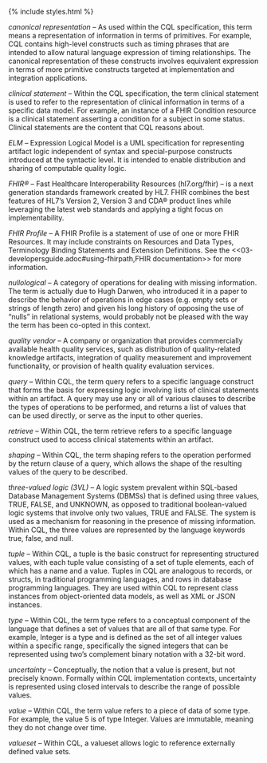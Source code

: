 {% include styles.html %}

*canonical representation* – As used within the CQL specification, this term means a representation of information in terms of primitives. For example, CQL contains high-level constructs such as timing phrases that are intended to allow natural language expression of timing relationships. The canonical representation of these constructs involves equivalent expression in terms of more primitive constructs targeted at implementation and integration applications.

*clinical statement* – Within the CQL specification, the term clinical statement is used to refer to the representation of clinical information in terms of a specific data model. For example, an instance of a FHIR Condition resource is a clinical statement asserting a condition for a subject in some status. Clinical statements are the content that CQL reasons about.

*ELM* – Expression Logical Model is a UML specification for representing artifact logic independent of syntax and special-purpose constructs introduced at the syntactic level. It is intended to enable distribution and sharing of computable quality logic.

*FHIR®* – Fast Healthcare Interoperability Resources (hl7.org/fhir) – is a next generation standards framework created by HL7. FHIR combines the best features of HL7’s Version 2, Version 3 and CDA® product lines while leveraging the latest web standards and applying a tight focus on implementability.

*FHIR Profile* – A FHIR Profile is a statement of use of one or more FHIR Resources. It may include constraints on Resources and Data Types, Terminology Binding Statements and Extension Definitions. See the <<03-developersguide.adoc#using-fhirpath,FHIR documentation>> for more information.

*nullological* – A category of operations for dealing with missing information. The term is actually due to Hugh Darwen, who introduced it in a paper to describe the behavior of operations in edge cases (e.g. empty sets or strings of length zero) and given his long history of opposing the use of “nulls” in relational systems, would probably not be pleased with the way the term has been co-opted in this context.

*quality vendor* – A company or organization that provides commercially available health quality services, such as distribution of quality-related knowledge artifacts, integration of quality measurement and improvement functionality, or provision of health quality evaluation services.

*query* – Within CQL, the term query refers to a specific language construct that forms the basis for expressing logic involving lists of clinical statements within an artifact. A query may use any or all of various clauses to describe the types of operations to be performed, and returns a list of values that can be used directly, or serve as the input to other queries.

*retrieve* – Within CQL, the term retrieve refers to a specific language construct used to access clinical statements within an artifact.

*shaping* – Within CQL, the term shaping refers to the operation performed by the return clause of a query, which allows the shape of the resulting values of the query to be described.

*three-valued logic (3VL)* – A logic system prevalent within SQL-based Database Management Systems (DBMSs) that is defined using three values, TRUE, FALSE, and UNKNOWN, as opposed to traditional boolean-valued logic systems that involve only two values, TRUE and FALSE. The system is used as a mechanism for reasoning in the presence of missing information. Within CQL, the three values are represented by the language keywords true, false, and null.

*tuple* – Within CQL, a tuple is the basic construct for representing structured values, with each tuple value consisting of a set of tuple elements, each of which has a name and a value. Tuples in CQL are analogous to records, or structs, in traditional programming languages, and rows in database programming languages. They are used within CQL to represent class instances from object-oriented data models, as well as XML or JSON instances.

*type* – Within CQL, the term type refers to a conceptual component of the language that defines a set of values that are all of that same type. For example, Integer is a type and is defined as the set of all integer values within a specific range, specifically the signed integers that can be represented using two’s complement binary notation with a 32-bit word.

*uncertainty* – Conceptually, the notion that a value is present, but not precisely known. Formally within CQL implementation contexts, uncertainty is represented using closed intervals to describe the range of possible values.

*value* – Within CQL, the term value refers to a piece of data of some type. For example, the value 5 is of type Integer. Values are immutable, meaning they do not change over time.

*valueset* – Within CQL, a valueset allows logic to reference externally defined value sets.

